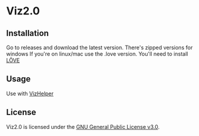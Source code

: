 # Viz2.0

## Installation

Go to releases and download the latest version.
There's zipped versions for windows
If you're on linux/mac use the .love version. You'll need to install [LÖVE](https://love2d.org/)

## Usage

Use with [VizHelper](https://github.com/playsamay4/VizHelper)

## License

Viz2.0 is licensed under the [GNU General Public License v3.0](LICENSE).